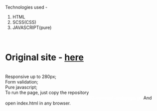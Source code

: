 Technologies used - 
<ol>
<li>HTML</li>
<li>SCSS(CSS)</li>
<li>JAVASCRIPT(pure)</li>
</ol>
</br>
<h1>Original site - <a href="https://tbcconcept.ge/ge">here</a></h1>
</br>
Responsive up to 280px;
</br>
Form validation;
</br>
Pure javascript;
</br>
To run the page, just copy the repository</br>
<strong style="color: white; text-decoration: none;">git clone https://github.com/Lernt33/TBC-concept-webpage.git</strong>
And open index.html in any browser.
